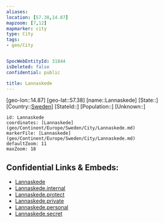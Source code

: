 ```yaml
---
aliases: 
location: [57.38,14.87]
mapzoom: [7,12] 
mapmarker: city 
type: City
tags:
- geo/City


SpocWebEntityId: 31844
isDeleted: false
confidential: public

title: Lannaskede
---
```

[geo-lon::14.87]
[geo-lat::57.38]
[name::Lannaskede]
[State::]
[Country::[Sweden](geo/Continent/Europe/Sweden.md)]
[StateId::]
[Population::]
[Unknown::]


```leaflet
id: Lannaskede
coordinates: [Lannaskede](geo/Continent/Europe/Sweden/City/Lannaskede.md)
markerFile: [Lannaskede](geo/Continent/Europe/Sweden/City/Lannaskede.md)
defaultZoom: 11 
maxZoom: 18
```


## Confidential Links & Embeds: 
- [Lannaskede](../../../../../../_public/geo/Continent/Europe/Sweden/City/Lannaskede.md) 
- [Lannaskede.internal](../../../../../../_internal/geo/Continent/Europe/Sweden/City/Lannaskede.internal.md) 
- [Lannaskede.protect](../../../../../../_protect/geo/Continent/Europe/Sweden/City/Lannaskede.protect.md) 
- [Lannaskede.private](../../../../../../_private/geo/Continent/Europe/Sweden/City/Lannaskede.private.md) 
- [Lannaskede.personal](../../../../../../_personal/geo/Continent/Europe/Sweden/City/Lannaskede.personal.md) 
- [Lannaskede.secret](../../../../../../_secret/geo/Continent/Europe/Sweden/City/Lannaskede.secret.md) 
